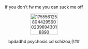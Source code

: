 





 <p align="center"> if you don't fw me you can suck me off 
  
<p align="center"><img width="90" height="70" alt="17555612580442956002396943018890" src="https://github.com/user-attachments/assets/91652e84-3cee-47a3-a4ba-4c1a22d01b6c" />

<p align="center"> bpdadhd psychosis cd schizoa;[!##



